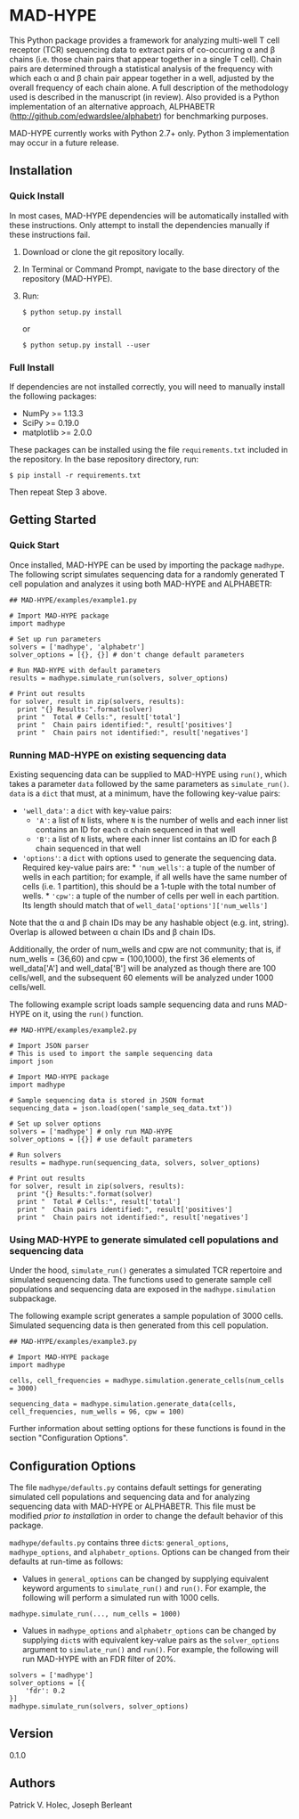 # MAD-HYPE

This Python package provides a framework for analyzing multi-well T cell receptor (TCR) sequencing data to extract pairs of co-occurring &alpha; and &beta; chains (i.e. those chain pairs that appear together in a single T cell). Chain pairs are determined through a statistical analysis of the frequency with which each &alpha; and &beta; chain pair appear together in a well, adjusted by the overall frequency of each chain alone. A full description of the methodology used is described in the manuscript (in review). Also provided is a Python implementation of an alternative approach, ALPHABETR (http://github.com/edwardslee/alphabetr) for benchmarking purposes.

MAD-HYPE currently works with Python 2.7+ only. Python 3 implementation may occur in a future release.

## Installation

### Quick Install
In most cases, MAD-HYPE dependencies will be automatically installed with these instructions. Only attempt to install the dependencies manually if these instructions fail.
1. Download or clone the git repository locally.
2. In Terminal or Command Prompt, navigate to the base directory of the repository (MAD-HYPE).
3. Run:
   
   `$ python setup.py install`
   
   or
   
   `$ python setup.py install --user`
   
### Full Install
If dependencies are not installed correctly, you will need to manually install the following packages:
* NumPy >= 1.13.3
* SciPy >= 0.19.0
* matplotlib >= 2.0.0

These packages can be installed using the file `requirements.txt` included in the repository. In the base repository directory, run:

`$ pip install -r requirements.txt`

Then repeat Step 3 above.

## Getting Started

### Quick Start
Once installed, MAD-HYPE can be used by importing the package `madhype`. The following script simulates sequencing data for a randomly generated T cell population and analyzes it using both MAD-HYPE and ALPHABETR:

```
## MAD-HYPE/examples/example1.py

# Import MAD-HYPE package
import madhype

# Set up run parameters
solvers = ['madhype', 'alphabetr']
solver_options = [{}, {}] # don't change default parameters

# Run MAD-HYPE with default parameters
results = madhype.simulate_run(solvers, solver_options)

# Print out results
for solver, result in zip(solvers, results):
  print "{} Results:".format(solver)
  print "  Total # Cells:", result['total']
  print "  Chain pairs identified:", result['positives']
  print "  Chain pairs not identified:", result['negatives']
```

### Running MAD-HYPE on existing sequencing data
Existing sequencing data can be supplied to MAD-HYPE using `run()`, which takes a parameter `data` followed by the same parameters as `simulate_run()`. `data` is a `dict` that must, at a minimum, have the following key-value pairs:
  * `'well_data'`: a `dict` with key-value pairs:
    *  `'A'`: a list of `N` lists, where `N` is the number of wells and each inner list contains an ID for each &alpha; chain sequenced in that well
    *  `'B'`: a list of `N` lists, where each inner list contains an ID for each &beta; chain sequenced in that well
  *  `'options'`: a `dict` with options used to generate the sequencing data. Required key-value pairs are:
    *  `'num_wells'`: a tuple of the number of wells in each partition; for example, if all wells have the same number of cells (i.e. 1 partition), this should be a 1-tuple with the total number of wells.
    *  `'cpw'`: a tuple of the number of cells per well in each partition. Its length should match that of `well_data['options']['num_wells']`

Note that the &alpha; and &beta; chain IDs may be any hashable object (e.g. int, string). Overlap is allowed between &alpha; chain IDs and &beta; chain IDs.

Additionally, the order of num_wells and cpw are not community; that is, if num_wells = (36,60) and cpw = (100,1000), the first 36 elements of well_data['A'] and well_data['B'] will be analyzed as though there are 100 cells/well, and the subsequent 60 elements will be analyzed under 1000 cells/well.

The following example script loads sample sequencing data and runs MAD-HYPE on it, using the `run()` function.

```
## MAD-HYPE/examples/example2.py

# Import JSON parser
# This is used to import the sample sequencing data
import json

# Import MAD-HYPE package
import madhype

# Sample sequencing data is stored in JSON format
sequencing_data = json.load(open('sample_seq_data.txt'))

# Set up solver options
solvers = ['madhype'] # only run MAD-HYPE
solver_options = [{}] # use default parameters

# Run solvers
results = madhype.run(sequencing_data, solvers, solver_options)

# Print out results
for solver, result in zip(solvers, results):
  print "{} Results:".format(solver)
  print "  Total # Cells:", result['total']
  print "  Chain pairs identified:", result['positives']
  print "  Chain pairs not identified:", result['negatives']
```

### Using MAD-HYPE to generate simulated cell populations and sequencing data
Under the hood, `simulate_run()` generates a simulated TCR repertoire and simulated sequencing data. The functions used to generate sample cell populations and sequencing data are exposed in the `madhype.simulation` subpackage.

The following example script generates a sample population of 3000 cells. Simulated sequencing data is then generated from this cell population.

```
## MAD-HYPE/examples/example3.py

# Import MAD-HYPE package
import madhype

cells, cell_frequencies = madhype.simulation.generate_cells(num_cells = 3000)

sequencing_data = madhype.simulation.generate_data(cells, cell_frequencies, num_wells = 96, cpw = 100)
```

Further information about setting options for these functions is found in the section "Configuration Options".


## Configuration Options
The file `madhype/defaults.py` contains default settings for generating simulated cell populations and sequencing data and for analyzing sequencing data with MAD-HYPE or ALPHABETR. This file must be modified _prior to installation_ in order to change the default behavior of this package.

`madhype/defaults.py` contains three `dict`s: `general_options`, `madhype_options`, and `alphabetr_options`. Options can be changed from their defaults at run-time as follows:

* Values in `general_options` can be changed by supplying equivalent keyword arguments to `simulate_run()` and `run()`. For example, the following will perform a simulated run with 1000 cells.

```
madhype.simulate_run(..., num_cells = 1000)
```
   
* Values in `madhype_options` and `alphabetr_options` can be changed by supplying `dict`s with equivalent key-value pairs as the `solver_options` argument to `simulate_run()` and `run()`. For example, the following will run MAD-HYPE with an FDR filter of 20%.

```
solvers = ['madhype']
solver_options = [{
    'fdr': 0.2
}]
madhype.simulate_run(solvers, solver_options)
```
  
  
## Version
0.1.0

## Authors
Patrick V. Holec, Joseph Berleant
